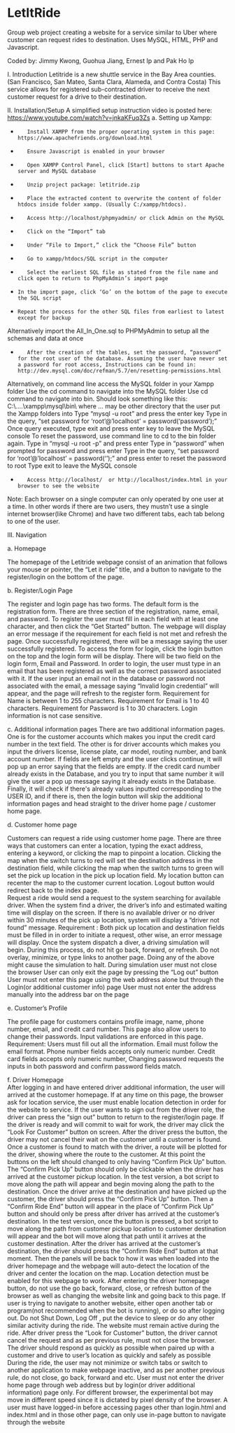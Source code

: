# LetItRide
Group web project creating a website for a service similar to Uber where customer can request rides to destination. 
Uses MySQL, HTML,  PHP and Javascript.

Coded by: Jimmy Kwong, Guohua Jiang, Ernest Ip and Pak Ho Ip

I. Introduction
Letitride is a new shuttle service in the Bay Area counties. (San Francisco, San Mateo, Santa Clara, Alameda, and Contra Costa) This service allows for registered sub-contracted driver to receive the next customer request for a drive to their destination.
 
II. Installation/Setup 
A simplified setup instruction video is posted here: https://www.youtube.com/watch?v=jnkaKFuq3Zs
a. 	Setting up Xampp:
-        Install XAMPP from the proper operating system in this page: https://www.apachefriends.org/download.html
-        Ensure Javascript is enabled in your browser 
-        Open XAMPP Control Panel, click [Start] buttons to start Apache server and MySQL database
-        Unzip project package: letitride.zip
-        Place the extracted content to overwrite the content of folder htdocs inside folder xampp. (Usually C:/xampp/htdocs).
-        Access http://localhost/phpmyadmin/ or click Admin on the MySQL 
-        Click on the “Import” tab
-        Under “File to Import,” click the “Choose File” button
-        Go to xampp/htdocs/SQL script in the computer
-        Select the earliest SQL file as stated from the file name and click open to return to PhpMyAdmin’s import page
-     In the import page, click ‘Go’ on the bottom of the page to execute the SQL script 
-     Repeat the process for the other SQL files from earliest to latest except for backup	
Alternatively import the All_In_One.sql to PHPMyAdmin to setup all the schemas and data at once
-        After the creation of the tables, set the password, “password” for the root user of the database. Assuming the user have never set a password for root access, Instructions can be found in: http://dev.mysql.com/doc/refman/5.7/en/resetting-permissions.html
Alternatively, on command line access the MySQL folder in your Xampp folder 
Use the cd command to navigate into the MySQL folder
Use cd command to navigate into bin. Should look something like this: C:\….\xampp\mysql\bin\ where … may be other directory that the user put the Xampp folders into
Type “mysql -u root” and press the enter key
Type in the query, “set password for ‘root’@’localhost’ = password(‘password’);”
Once query executed, type exit and press enter key to leave the MySQL console 
To reset the password, use command line to cd to the bin folder again.
Type in “mysql -u root -p” and press enter
Type in “password” when prompted for password and press enter
Type in the query, “set password for ‘root’@’localhost’ = password(‘’);” and press enter to reset the password to root
Type exit to leave the MySQL console
-        Access http://localhost/  or http://localhost/index.html in your browser to see the website
Note: Each browser on a single computer can only operated by one user at a time. In other words if there are two users, they mustn’t use a single internet browser(like Chrome) and have two different tabs, each tab belong to one of the user. 


III.         Navigation

a.  Homepage

The homepage of the Letitride webpage consist of an animation that follows your mouse or pointer, the “Let it ride” title, and a button to navigate to the register/login on the bottom of the page.
 
b.     Register/Login Page

The register and login page has two forms. The default form is the registration form. There are three section of the registration, name, email, and password. To register the user must fill in each field with at least one character, and then click the “Get Started” button. The webpage will display an error message if the requirement for each field is not met and refresh the page. Once successfully registered, there will be a message saying the user successfully registered. To access the form for login, click the login button on the top and the login form will be display. There will be two field on the login form, Email and Password. In order to login, the user must type in an email that has been registered as well as the correct password associated with it. If the user input an email not in the database or password not associated with the email, a message saying “Invalid login credential” will appear, and the page will refresh to the register form.
Requirement for Name is between 1 to 255 characters. 
Requirement for Email is 1 to 40 characters. 
Requirement for Password is 1 to 30 characters. 
Login information is not case sensitive.


c.     Additional information pages
There are two additional information pages. One is for the customer accounts which makes you input the credit card number in the text field.  The other is for driver accounts which makes you input the drivers license, license plate, car model, routing number, and bank account number. If fields are left empty and the user clicks continue, it will pop up an error saying that the fields are empty.  If the credit card number already exists in the Database, and you try to input that same number it will give the user a pop up message saying it already exists in the Database. Finally, it will check if there's already values inputted corresponding to the USER ID, and if there is, then the login button will skip the additional information pages and head straight to the driver home page / customer home page. 

 
d. Customer home page

 Customers can request a ride using customer home page. There are three ways that customers can enter a location, typing the exact address, entering a keyword, or clicking the map to pinpoint a location. Clicking the map when the switch turns to red will set the destination address in the destination field, while clicking the map when the switch turns to green will set the pick up location in the pick up location field. 
My location button can recenter the map to the customer current location.
Logout button would redirect back to the index page.  
Request a ride would send a request to the system searching for available driver. When the system find a driver, the driver’s info and estimated waiting time will display on the screen. If there is no available driver or no driver within 30 minutes of the pick up location, system will display a “driver not found” message.
Requirement :
Both pick up location and destination fields must be filled in in order to initiate a request, other wise, an error message will display. 
Once the system dispatch a diver, a driving simulation will begin. During this process, do not hit  go back, forward, or refresh. Do not overlay, minimize, or type links to another page. Doing any of the above might cause the simulation to halt. 
During simulation user must not close the browser
User can only exit the page by pressing the “Log out” button
User must not enter this page using the web address alone but through the Login(or additional customer info) page
User must not enter the address manually into the address bar on the page

e.     Customer’s Profile

The profile page for customers contains profile image, name, phone number, email, and credit card number. This page also allow users to change their passwords. Input validations are enforced in this page. 
Requirement:
Users must fill out all the information. 
Email must follow the email format. 
Phone number fields accepts only numeric number.
Credit card  fields accepts only numeric number,
 Changing password requests the inputs in both password and confirm password fields  match. 

f. Driver Homepage   
After logging in and have entered driver additional information, the user will arrived at the customer homepage. If at any time on this page, the browser ask for location service, the user must enable location detection in order for the website to service. If the user wants to sign out from the driver role, the driver can press the “sign out” button to return to the register/login page. If the driver is ready and will commit to wait for work, the driver may click the “Look For Customer” button on screen. After the driver press the button, the driver may not cancel their wait on the customer until a customer is found. Once a customer is found to match with the driver, a route will be plotted for the driver, showing where the route to the customer. At this point the buttons on the left should changed to only having “Confirm Pick Up” button. The “Confirm Pick Up” button should only be clickable when the driver has arrived at the customer pickup location. In the test version, a bot script to move along the path will appear and begin moving along the path to the destination. Once the driver arrive at the destination and have picked up the customer, the driver should press the “Confirm Pick Up” button. Then a “Confirm Ride End” button will appear in the place of “Confirm Pick Up” button and should only be press after driver has arrived at the customer’s destination. In the test version, once the button is pressed, a bot script to move along the path from customer pickup location to customer destination will appear and the bot will move along that path until it arrives at the customer destination. After the driver has arrived at the customer’s destination, the driver should press the “Confirm Ride End” button at that moment. Then the panels will be back to how it was when loaded into the driver homepage and the webpage will auto-detect the location of the driver and center the location on the map.
Location detection must be enabled for this webpage to work.
After entering the driver homepage button, do not use the go back, forward, close, or refresh button of the browser as well as changing the website link and going back to this page. If user is trying to navigate to another website, either open another tab or program(not recommended when the bot is running), or do so after logging out.
Do not Shut Down, Log Off , put the device to sleep or do any other similar activity during the ride. The website must remain active during the ride. 
After driver press the “Look for Customer” button, the driver cannot cancel the request and as per previous rule, must not close the browser.
The driver should respond as quickly as possible when paired up with a customer and drive to user’s location as quickly and safely as possible
During the ride, the user may not minimize or switch tabs or switch to another application to make webpage inactive, and as per another previous rule, do not close, go back, forward and etc.
User must not enter the driver home page through web address but by login(or driver additional information) page only.
For different browser, the experimental bot may move in different speed since it is dictated by pixel density of the browser.
A user must have logged-in before accessing pages other than login.html and index.html and in those other page, can only use in-page button to navigate through the website
